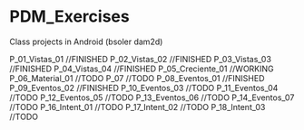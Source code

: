 # PDM_Exercises
Class projects in Android (bsoler dam2d)

P_01_Vistas_01 		//FINISHED
P_02_Vistas_02 		//FINISHED
P_03_Vistas_03 		//FINISHED
P_04_Vistas_04 		//FINISHED
P_05_Creciente_01 	//WORKING
P_06_Material_01 	//TODO
P_07				//TODO
P_08_Eventos_01		//FINISHED
P_09_Eventos_02		//FINISHED
P_10_Eventos_03		//TODO
P_11_Eventos_04		//TODO
P_12_Eventos_05		//TODO
P_13_Eventos_06		//TODO
P_14_Eventos_07		//TODO
P_16_Intent_01		//TODO
P_17_Intent_02		//TODO
P_18_Intent_03		//TODO

